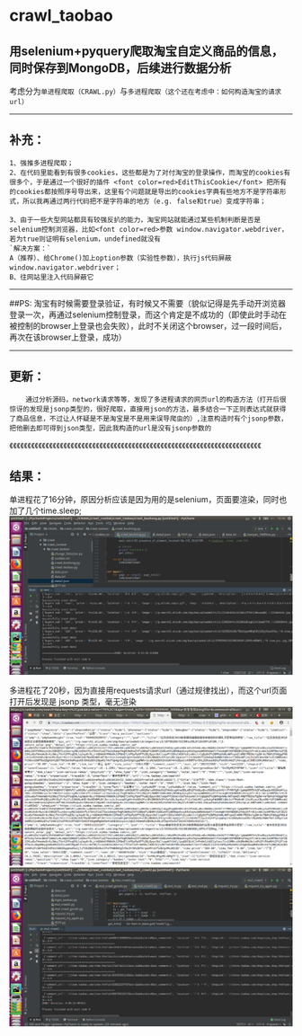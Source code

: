 # crawl_taobao
用selenium+pyquery爬取淘宝自定义商品的信息，同时保存到MongoDB，后续进行数据分析<br>
-------

考虑分为`单进程爬取（CRAWL.py）`与`多进程爬取（这个还在考虑中：如何构造淘宝的请求url）`

************

## 补充：
    1、强推多进程爬取；
    2、在代码里能看到有很多cookies，这些都是为了对付淘宝的登录操作，而淘宝的cookies有很多个，于是通过一个很好的插件 <font color=red>EditThisCookie</font> 把所有的cookies都按照序号导出来，这里有个问题就是导出的cookies字典有些地方不是字符串形式，所以我再通过两行代码把不是字符串的地方（e.g. false和true）变成字符串；

    3、由于一些大型网站都具有较强反扒的能力，淘宝网站就能通过某些机制判断是否是selenium控制浏览器，比如<font color=red>参数 window.navigator.webdriver，若为true则证明有selenium，undefined就没有
    `解决方案：` 
    A（推荐）、给Chrome()加上option参数（实验性参数），执行js代码屏蔽window.navigator.webdriver；
    B、往网站里注入代码屏蔽它
    
    
**********
##PS:
淘宝有时候需要登录验证，有时候又不需要（貌似记得是先手动开浏览器登录一次，再通过selenium控制登录，而这个肯定是不成功的（即使此时手动在被控制的browser上登录也会失败），此时不关闭这个browser，过一段时间后，再次在该browser上登录，成功）

***************

## 更新：
        通过分析源码，network请求等等，发现了多进程请求的网页url的构造方法（打开后很惊讶的发现是jsonp类型的，很好爬取，直接用json的方法，最多结合一下正则表达式就获得了商品信息，不过让人怀疑是不是淘宝是不是用来误导爬虫的）,注意构造时有个jsonp参数，把他删去即可得到json类型，因此我构造的url是没有jsonp参数的
《《《《《《《《《《《《《《《《《《《《《《《《《《《《《《《《《《《《《《《《《《《《《《《《《《《《《《《《《《《《《《《《《《《《《《
 
 结果：
-------------
单进程花了16分钟，原因分析应该是因为用的是selenium，页面要渲染，同时也加了几个time.sleep;<br>
        ![如图](https://github.com/HELL-TO-HEAVEN/crawl_taobao/blob/master/single_result.png)
        
        
多进程花了20秒，因为直接用requests请求url（通过规律找出），而这个url页面打开后发现是 jsonp 类型，毫无渲染<br>
        ![如图](https://github.com/HELL-TO-HEAVEN/crawl_taobao/blob/master/url%E9%A1%B5%E9%9D%A2.png)
        ![如图](https://github.com/HELL-TO-HEAVEN/crawl_taobao/blob/master/multi_result.png)
        

